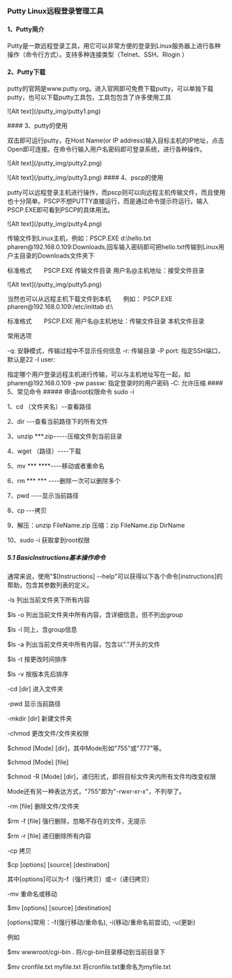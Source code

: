 ### Putty Linux远程登录管理工具
#### 1、Putty简介
Putty是一款远程登录工具，用它可以非常方便的登录到Linux服务器上进行各种操作（命令行方式）。支持多种连接类型（Telnet、SSH、Rlogin ）
#### 2、Putty下载
<p>putty的官网是www.putty.org。进入官网即可免费下载putty，可以单独下载putty，也可以下载putty工具包，工具包包含了许多使用工具
<p>![Alt text](/putty_img/putty1.png)</p>
#### 3、putty的使用
<p>双击即可运行putty，在Host Name(or IP address)输入目标主机的IP地址，点击Open即可连接。在命令行输入用户名密码即可登录系统，进行各种操作。
<p>![Alt text](/putty_img/putty2.png)
<p>![Alt text](/putty_img/putty3.png)
#### 4、pscp的使用
<p>putty可以远程登录主机进行操作，而pscp则可以向远程主机传输文件，而且使用也十分简单。PSCP不想PUTTY直接运行，而是通过命令提示符运行。输入PSCP.EXE即可看到PSCP的具体用法。
<p>![Alt text](/putty_img/putty4.png)
<p>传输文件到Linux主机，例如：PSCP.EXE d:\hello.txt pharen@192.168.0.109:Downloads,回车输入密码即可把hello.txt传输到Linux用户主目录的Downloads文件夹下
<p>标准格式　　PSCP.EXE 传输文件目录 用户名@主机地址：接受文件目录
<p>![Alt text](/putty_img/putty5.png)
<p>当然也可以从远程主机下载文件到本机　　例如： PSCP.EXE pharen@192.168.0.109:/etc/inittab d:\
<p>标准格式　　PSCP.EXE 用户名@主机地址：传输文件目录 本机文件目录
<p>常用选项
<p>-q: 安静模式，传输过程中不显示任何信息 -r: 传输目录 -P port: 指定SSH端口，默认是22 -l user:
<p>指定哪个用户登录远程主机进行传输，可以与主机地址写在一起，如 pharen@192.168.0.109 -pw passw: 指定登录时的用户密码 -C:
允许压缩
#### 5、常见命令
##### 申请root权限命令 sudo -i

1、cd （文件夹名）--查看路径

2、dir ---查看当前路径下的所有文件

3、unzip ***.zip-----压缩文件到当前目录

4、wget （路径）----下载

5、mv ***   ****----移动或者重命名

6、rm *** *** ----删除一次可以删除多个

7、pwd ----显示当前路径

8、cp ---拷贝

9、解压：unzip FileName.zip
     压缩：zip FileName.zip DirName

10、sudo -i 获取拿到root权限

##### 5.1 BasicInstructions基本操作命令

通常来说，使用"$[Instructions] --help"可以获得以下各个命令[instructions]的帮助，包含其参数列表的定义。

-ls 列出当前文件夹下所有内容

$ls -o 列出当前文件夹中所有内容，含详细信息，但不列出group

$ls -l 同上，含group信息

$ls -a 列出当前文件夹中所有内容，包含以"."开头的文件

$ls -t 按更改时间排序

$ls -v 按版本先后排序

-cd [dir] 进入文件夹

-pwd 显示当前路径

-mkdir [dir] 新建文件夹

-chmod 更改文件/文件夹权限

$chmod [Mode] [dir]，其中Mode形如"755"或"777"等。

$chmod [Mode] [file]

$chmod -R [Mode] [dir]，递归形式，即将目标文件夹内所有文件均改变权限

Mode还有另一种表达方式，"755"即为"-rwxr-xr-x"，不列举了。

-rm [file] 删除文件/文件夹

$rm -f [file] 强行删除，忽略不存在的文件，无提示

$rm -r [file] 递归删除所有内容

-cp 拷贝

$cp [options] [source] [destination]

其中[options]可以为-f（强行拷贝）或-r（递归拷贝）

-mv 重命名或移动

$mv [options] [source] [destination]

[options]常用：-f(强行移动/重命名), -i(移动/重命名前尝试), -u(更新)

例如

$mv wwwroot/cgi-bin . 将/cgi-bin目录移动到当前目录下

$mv cronfile.txt myfile.txt 将cronfile.txt重命名为myfile.txt
